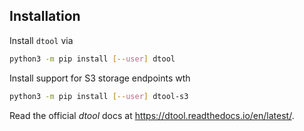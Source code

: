 ## Installation

Install `dtool` via
```bash
python3 -m pip install [--user] dtool
```

Install support for S3 storage endpoints wth 
```bash
python3 -m pip install [--user] dtool-s3
```

Read the official _dtool_ docs at https://dtool.readthedocs.io/en/latest/.

